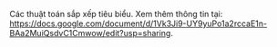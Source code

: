 Các thuật toán sắp xếp tiêu biểu.
Xem thêm thông tin tại: https://docs.google.com/document/d/1Vk3Ji9-UY9yuPo1a2rccaE1n-BAa2MuiQsdvC1Cmwow/edit?usp=sharing.
